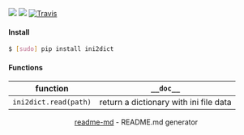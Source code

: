 [![](https://img.shields.io/pypi/pyversions/ini2dict.svg?longCache=True)](https://pypi.org/project/ini2dict/)
[![](https://img.shields.io/pypi/v/ini2dict.svg?maxAge=3600)](https://pypi.org/project/ini2dict/)
[![Travis](https://api.travis-ci.org/looking-for-a-job/ini2dict.py.svg?branch=master)](https://travis-ci.org/looking-for-a-job/ini2dict.py/)

#### Install
```bash
$ [sudo] pip install ini2dict
```

#### Functions
function|`__doc__`
-|-
`ini2dict.read(path)`|return a dictionary with ini file data

<p align="center"><a href="https://pypi.org/project/readme-md/">readme-md</a> - README.md generator</p>